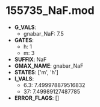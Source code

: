 # 155735_NaF.mod

- **G_VALS**:
  - gnabar_NaF: 7.5
- **GATES**:
  - h: 1
  - m: 3
- **SUFFIX**: NaF
- **GMAX_NAME**: gnabar_NaF
- **STATES**: ['m', 'h']
- **I_VALS**:
  - 6.3: 7.499978879516832
  - 37: 7.49989127487785
- **ERROR_FLAGS**: []
